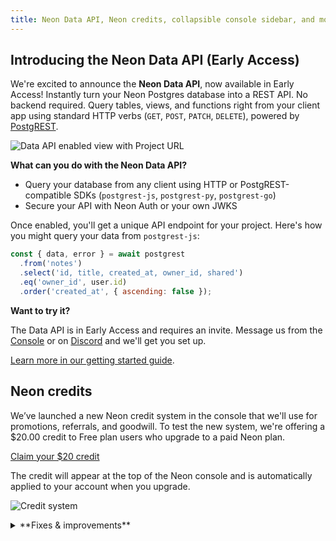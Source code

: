 ```yaml
---
title: Neon Data API, Neon credits, collapsible console sidebar, and more
---
```


## Introducing the Neon Data API (Early Access)

We're excited to announce the **Neon Data API**, now available in Early Access! Instantly turn your Neon Postgres database into a REST API. No backend required. Query tables, views, and functions right from your client app using standard HTTP verbs (`GET`, `POST`, `PATCH`, `DELETE`), powered by [PostgREST](https://postgrest.org).

![Data API enabled view with Project URL](/docs/changelog/data-api-enabled.png)

**What can you do with the Neon Data API?**

- Query your database from any client using HTTP or PostgREST-compatible SDKs (`postgrest-js`, `postgrest-py`, `postgrest-go`)
- Secure your API with Neon Auth or your own JWKS

Once enabled, you'll get a unique API endpoint for your project. Here's how you might query your data from `postgrest-js`:

```javascript shouldWrap
const { data, error } = await postgrest
  .from('notes')
  .select('id, title, created_at, owner_id, shared')
  .eq('owner_id', user.id)
  .order('created_at', { ascending: false });
```

**Want to try it?**

The Data API is in Early Access and requires an invite. Message us from the [Console](https://console.neon.tech/app/projects?modal=feedback) or on [Discord](https://discord.gg/92vNTzKDGp) and we'll get you set up.

[Learn more in our getting started guide](/docs/data-api/get-started).

## Neon credits

We’ve launched a new Neon credit system in the console that we'll use for promotions, referrals, and goodwill. To test the new system, we're offering a $20.00 credit to Free plan users who upgrade to a paid Neon plan.

[Claim your $20 credit](https://fyi.neon.tech/chglogcreds)

The credit will appear at the top of the Neon console and is automatically applied to your account when you upgrade.

![Credit system](/docs/changelog/credit_system.png)

<details>

<summary>**Fixes & improvements**</summary>

- **Neon MCP Server**
  - We added a new MCP client authentication request dialog to the remote Neon MCP Server that displays the MCP client's name, website, and redirect URIs before authentication begins. The approvals are saved for subsequent authentication requests.

- **Private Networking**
  - We fixed an issue that prevented some Private Networking users from using Private DNS.

- **Neon Console**
  - We updated the **Create project** modal launched from the **New Project** button on the Projects page to use the newer modal used elsewhere in the console.
  - The new **Backup & Restore** page (available to [Early Access](/docs/introduction/early-access) users) which supports snapshots can now be enabled via a toggle. The toggle lets you switch back and forth between the new **Backup & Restore** page and the current **Restore** page. To learn more, see [Backup & Restore](/docs/guides/backup-restore).

    ![backup & restore toggle](/docs/changelog/backup_restore_toggle.png)

  - We added support for transferring multiple projects from one organization to another.

    ![multiple project transfer](/docs/changelog/multiple_project_transfer.png)

- **Neon API**
  - The [Retrieve project consumption metrics](https://api-docs.neon.tech/reference/getconsumptionhistoryperproject) API now returns a `logical_size_bytes_hour` value, which is the logical data size consumed on an hourly basis.

- **Drizzle Studio update**
  - The Drizzle Studio integration that powers the **Tables** page in the Neon Console has been updated to version 1.0.21. For the latest improvements and fixes, see the [Neon Drizzle Studio Integration Changelog](https://github.com/neondatabase/neon-drizzle-studio-changelog/blob/main/CHANGELOG.md).

- **Fixes**
  - Fixed an issue that caused an `Org not found` error to be displayed in the Neon Console immediately after creating a new org.

</details>
